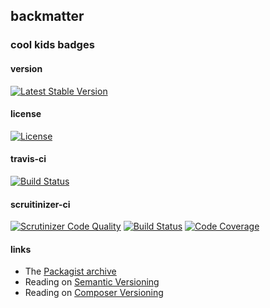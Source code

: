 
## backmatter

### cool kids badges

#### version

[![Latest Stable Version](https://poser.pugx.org/henderjon/chevron-argv/v/stable.svg)](https://packagist.org/packages/henderjon/chevron-argv)

#### license

[![License](https://poser.pugx.org/henderjon/chevron-argv/license.svg)](https://packagist.org/packages/henderjon/chevron-argv)

#### travis-ci

[![Build Status](https://travis-ci.org/henderjon/chevron.argv.svg?branch=master)](https://travis-ci.org/henderjon/chevron.argv)

#### scruitinizer-ci

[![Scrutinizer Code Quality](https://scrutinizer-ci.com/g/henderjon/chevron.argv/badges/quality-score.png?b=master)](https://scrutinizer-ci.com/g/henderjon/chevron.argv/?branch=master)
[![Build Status](https://scrutinizer-ci.com/g/henderjon/chevron.argv/badges/build.png?b=master)](https://scrutinizer-ci.com/g/henderjon/chevron.argv/build-status/master)
[![Code Coverage](https://scrutinizer-ci.com/g/henderjon/chevron.argv/badges/coverage.png?b=master)](https://scrutinizer-ci.com/g/henderjon/chevron.argv/?branch=master)

#### links

  - The [Packagist archive](https://packagist.org/packages/henderjon/chevron-argv)
  - Reading on [Semantic Versioning](http://semver.org/)
  - Reading on [Composer Versioning](https://getcomposer.org/doc/01-basic-usage.md#package-versions)
